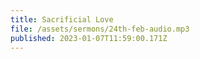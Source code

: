 ```yaml
---
title: Sacrificial Love
file: /assets/sermons/24th-feb-audio.mp3
published: 2023-01-07T11:59:00.171Z
---
```


